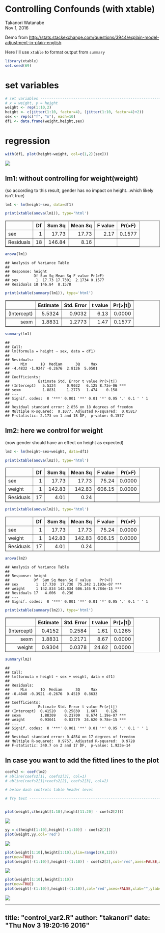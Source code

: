 # Controlling Confounds (with xtable)
Takanori Watanabe  
Nov 1, 2016  


Demo from http://stats.stackexchange.com/questions/3944/explain-model-adjustment-in-plain-english

Here I'll use `xtable` to format output from `summary`



```r
library(xtable)
set.seed(69)
```

# set variables


```r
# set variables -----------------------------------------------------------
# x = weight, y = height
weight <- rep(1:10,2)
height <- c(jitter(1:10, factor=4), (jitter(1:10, factor=4)+2))
sex <- rep(c("f", "m"), each=10)
df1 <- data.frame(weight,height,sex)
```

# regression


```r
with(df1, plot(height~weight, col=c(1,2)[sex]))
```

![](control_var2_files/figure-html/unnamed-chunk-3-1.png)<!-- -->

## lm1: without controlling for weight(weight)
(so according to this result, gender has no impact on height...which likely isn't true)


```r
lm1 <- lm(height~sex, data=df1)
```


```r
print(xtable(anova(lm1)), type='html')
```

<!-- html table generated in R 3.3.1 by xtable 1.8-2 package -->
<!-- Thu Nov  3 19:20:17 2016 -->
<table border=1>
<tr> <th>  </th> <th> Df </th> <th> Sum Sq </th> <th> Mean Sq </th> <th> F value </th> <th> Pr(&gt;F) </th>  </tr>
  <tr> <td> sex </td> <td align="right"> 1 </td> <td align="right"> 17.73 </td> <td align="right"> 17.73 </td> <td align="right"> 2.17 </td> <td align="right"> 0.1577 </td> </tr>
  <tr> <td> Residuals </td> <td align="right"> 18 </td> <td align="right"> 146.84 </td> <td align="right"> 8.16 </td> <td align="right">  </td> <td align="right">  </td> </tr>
   </table>


```r
anova(lm1)
```

```
## Analysis of Variance Table
## 
## Response: height
##           Df Sum Sq Mean Sq F value Pr(>F)
## sex        1  17.73 17.7301  2.1734 0.1577
## Residuals 18 146.84  8.1578
```


```r
print(xtable(summary(lm1)), type='html')
```

<!-- html table generated in R 3.3.1 by xtable 1.8-2 package -->
<!-- Thu Nov  3 19:20:17 2016 -->
<table border=1>
<tr> <th>  </th> <th> Estimate </th> <th> Std. Error </th> <th> t value </th> <th> Pr(&gt;|t|) </th>  </tr>
  <tr> <td align="right"> (Intercept) </td> <td align="right"> 5.5324 </td> <td align="right"> 0.9032 </td> <td align="right"> 6.13 </td> <td align="right"> 0.0000 </td> </tr>
  <tr> <td align="right"> sexm </td> <td align="right"> 1.8831 </td> <td align="right"> 1.2773 </td> <td align="right"> 1.47 </td> <td align="right"> 0.1577 </td> </tr>
   </table>


```r
summary(lm1)
```

```
## 
## Call:
## lm(formula = height ~ sex, data = df1)
## 
## Residuals:
##     Min      1Q  Median      3Q     Max 
## -4.4832 -1.9247 -0.2676  2.8126  5.0501 
## 
## Coefficients:
##             Estimate Std. Error t value Pr(>|t|)    
## (Intercept)   5.5324     0.9032   6.125 8.73e-06 ***
## sexm          1.8831     1.2773   1.474    0.158    
## ---
## Signif. codes:  0 '***' 0.001 '**' 0.01 '*' 0.05 '.' 0.1 ' ' 1
## 
## Residual standard error: 2.856 on 18 degrees of freedom
## Multiple R-squared:  0.1077,	Adjusted R-squared:  0.05817 
## F-statistic: 2.173 on 1 and 18 DF,  p-value: 0.1577
```

## lm2: here we control for weight 
(now gender should have an effect on height as expected)


```r
lm2 <- lm(height~sex+weight, data=df1)
```

```r
print(xtable(anova(lm2)), type='html')
```

<!-- html table generated in R 3.3.1 by xtable 1.8-2 package -->
<!-- Thu Nov  3 19:20:17 2016 -->
<table border=1>
<tr> <th>  </th> <th> Df </th> <th> Sum Sq </th> <th> Mean Sq </th> <th> F value </th> <th> Pr(&gt;F) </th>  </tr>
  <tr> <td> sex </td> <td align="right"> 1 </td> <td align="right"> 17.73 </td> <td align="right"> 17.73 </td> <td align="right"> 75.24 </td> <td align="right"> 0.0000 </td> </tr>
  <tr> <td> weight </td> <td align="right"> 1 </td> <td align="right"> 142.83 </td> <td align="right"> 142.83 </td> <td align="right"> 606.15 </td> <td align="right"> 0.0000 </td> </tr>
  <tr> <td> Residuals </td> <td align="right"> 17 </td> <td align="right"> 4.01 </td> <td align="right"> 0.24 </td> <td align="right">  </td> <td align="right">  </td> </tr>
   </table>


```r
print(xtable(anova(lm2)), type='html')
```

<!-- html table generated in R 3.3.1 by xtable 1.8-2 package -->
<!-- Thu Nov  3 19:20:17 2016 -->
<table border=1>
<tr> <th>  </th> <th> Df </th> <th> Sum Sq </th> <th> Mean Sq </th> <th> F value </th> <th> Pr(&gt;F) </th>  </tr>
  <tr> <td> sex </td> <td align="right"> 1 </td> <td align="right"> 17.73 </td> <td align="right"> 17.73 </td> <td align="right"> 75.24 </td> <td align="right"> 0.0000 </td> </tr>
  <tr> <td> weight </td> <td align="right"> 1 </td> <td align="right"> 142.83 </td> <td align="right"> 142.83 </td> <td align="right"> 606.15 </td> <td align="right"> 0.0000 </td> </tr>
  <tr> <td> Residuals </td> <td align="right"> 17 </td> <td align="right"> 4.01 </td> <td align="right"> 0.24 </td> <td align="right">  </td> <td align="right">  </td> </tr>
   </table>


```r
anova(lm2)
```

```
## Analysis of Variance Table
## 
## Response: height
##           Df  Sum Sq Mean Sq F value    Pr(>F)    
## sex        1  17.730  17.730  75.242 1.193e-07 ***
## weight     1 142.834 142.834 606.146 9.784e-15 ***
## Residuals 17   4.006   0.236                      
## ---
## Signif. codes:  0 '***' 0.001 '**' 0.01 '*' 0.05 '.' 0.1 ' ' 1
```


```r
print(xtable(summary(lm2)), type='html')
```

<!-- html table generated in R 3.3.1 by xtable 1.8-2 package -->
<!-- Thu Nov  3 19:20:17 2016 -->
<table border=1>
<tr> <th>  </th> <th> Estimate </th> <th> Std. Error </th> <th> t value </th> <th> Pr(&gt;|t|) </th>  </tr>
  <tr> <td align="right"> (Intercept) </td> <td align="right"> 0.4152 </td> <td align="right"> 0.2584 </td> <td align="right"> 1.61 </td> <td align="right"> 0.1265 </td> </tr>
  <tr> <td align="right"> sexm </td> <td align="right"> 1.8831 </td> <td align="right"> 0.2171 </td> <td align="right"> 8.67 </td> <td align="right"> 0.0000 </td> </tr>
  <tr> <td align="right"> weight </td> <td align="right"> 0.9304 </td> <td align="right"> 0.0378 </td> <td align="right"> 24.62 </td> <td align="right"> 0.0000 </td> </tr>
   </table>


```r
summary(lm2)
```

```
## 
## Call:
## lm(formula = height ~ sex + weight, data = df1)
## 
## Residuals:
##     Min      1Q  Median      3Q     Max 
## -0.4840 -0.3921 -0.2676  0.4519  0.8633 
## 
## Coefficients:
##             Estimate Std. Error t value Pr(>|t|)    
## (Intercept)  0.41520    0.25839   1.607    0.126    
## sexm         1.88309    0.21709   8.674 1.19e-07 ***
## weight       0.93041    0.03779  24.620 9.78e-15 ***
## ---
## Signif. codes:  0 '***' 0.001 '**' 0.01 '*' 0.05 '.' 0.1 ' ' 1
## 
## Residual standard error: 0.4854 on 17 degrees of freedom
## Multiple R-squared:  0.9757,	Adjusted R-squared:  0.9728 
## F-statistic: 340.7 on 2 and 17 DF,  p-value: 1.923e-14
```

## In case you want to add the fitted lines to the plot


```r
coefs2 <- coef(lm2)
# abline(coefs2[1], coefs2[3], col=1)
# abline(coefs2[1]+coefs2[2], coefs2[3], col=2)

# below dash controls table header level
```

```r
# Try test --------------------------------------------------------------------


plot(weight,c(height[1:10],height[11:20] - coefs2[2]))
```

![](control_var2_files/figure-html/unnamed-chunk-16-1.png)<!-- -->

```r
yy = c(height[1:10],height[-(1:10)] - coefs2[2])
plot(weight,yy,col='red')
```

![](control_var2_files/figure-html/unnamed-chunk-16-2.png)<!-- -->

```r
plot(weight[1:10],height[1:10],ylim=range(c(0,12)))
par(new=TRUE)
plot(weight[-(1:10)],height[-(1:10)] - coefs2[2],col='red',axes=FALSE,xlab="",ylab="",ylim=range(c(0,12)))
```

![](control_var2_files/figure-html/unnamed-chunk-16-3.png)<!-- -->

```r
plot(weight[1:10],height[1:10])
par(new=TRUE)
plot(weight[-(1:10)],height[-(1:10)],col='red',axes=FALSE,xlab="",ylab="")
```

![](control_var2_files/figure-html/unnamed-chunk-16-4.png)<!-- -->


---
title: "control_var2.R"
author: "takanori"
date: "Thu Nov  3 19:20:16 2016"
---
